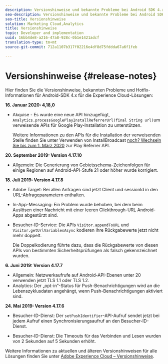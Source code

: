 ```yaml
---
description: Versionshinweise und bekannte Probleme bei Android SDK 4.x für Experience Cloud-Lösungen.
seo-description: Versionshinweise und bekannte Probleme bei Android SDK 4.x für Experience Cloud-Lösungen.
seo-title: Versionshinweise
solution: Marketing Cloud,Analytics
title: Versionshinweise
topic: Developer and implementation
uuid: 16bb4de8-a216-47a8-928c-0b1e1421adcf
translation-type: tm+mt
source-git-commit: 712a1107b317f02216e4df8d75fddda67a6f1feb

---
```



# Versionshinweise {#release-notes}

Hier finden Sie die Versionshinweise, bekannten Probleme und Hotfix-Informationen für Android-SDK 4.x für die Experience Cloud-Lösungen:

**16. Januar 2020: 4,18,0**

* Akquise - Es wurde eine neue API hinzugefügt, `Analytics.processGooglePlayInstallReferrerUrl(final String url)`um verweisende APIs für Google Play-Installation zu unterstützen.

   Weitere Informationen zu den APIs für die Installation der verweisenden Stelle finden Sie unter Verwenden von InstallBroadcast [noch? Wechseln Sie bis zum 1. März 2020](https://android-developers.googleblog.com/2019/11/still-using-installbroadcast-switch-to.html) zur Play Referrer API.

**20. September 2019: Version 4.17.10**

* Allgemein: Die Generierung von Gebietsschema-Zeichenfolgen für einige Regionen auf Android-API-Stufe 21 oder höher wurde korrigiert.

**18. Juli 2019: Version 4.17.8**

* Adobe Target: Bei allen Anfragen sind jetzt Client und sessionId in den URL-Abfrageparametern enthalten.
* In-App-Messaging: Ein Problem wurde behoben, bei dem beim Auslösen einer Nachricht mit einer leeren Clickthrough-URL Android-Apps abgestürzt sind.
* Besucher-ID-Service: Die APIs `Visitor.appendToURL` und `Visitor.getUrlVariablesAsync` kodieren ihre Rückgabewerte jetzt nicht mehr doppelt.

   Die Doppelkodierung führte dazu, dass die Rückgabewerte von diesen APIs von bestimmten Sicherheitsprüfungen als falsch gekennzeichnet wurden.

**6. Juni 2019: Version 4.17.7**

* Allgemein: Netzwerkaufrufe auf Android-API-Ebenen unter 20 verwenden jetzt TLS 1.1 oder TLS 1.2.
* Analytics: Der „opt-in“-Status für Push-Benachrichtigungen wird an die Lebenszyklusdaten angehängt, wenn Push-Benachrichtigungen aktiviert sind.

**24. Mai 2019: Version 4.17.6**

* Besucher-ID-Dienst: Der
   `setPushIdentifier`-API-Aufruf sendet jetzt bei jedem Aufruf einen Synchronisierungsaufruf an den Besucher-ID-Dienst.

* Besucher-ID-Dienst: Die Timeouts für das Verbinden und Lesen wurden von 2 Sekunden auf 5 Sekunden erhöht.


Weitere Informationen zu aktuellen und älteren Versionshinweisen für alle Lösungen finden Sie unter [Adobe Experience Cloud – Versionshinweise](https://marketing.adobe.com/resources/help/en_US/whatsnew/).
